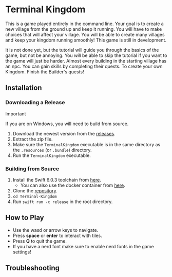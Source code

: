 # Terminal Kingdom
This is a game played entirely in the command line. Your goal is to create a new village from the ground up and keep it running. You will have to make choices that will affect your village. You will be able to create many villages and keep your kingdom running smoothly!
This game is still in development.

It is not done yet, but the tutorial will guide you through the basics of the game, but not be annoying. You *will* be able to skip the tutorial if you want to the game will just be harder.
Almost every building in the starting village has an npc. You can gain skills by completing their quests. To create your own Kingdom. Finish the Builder's quests!

## Installation
### Downloading a Release
> [!important]
> If you are on Windows, you will need to build from source.
1. Download the newest version from the [releases](https://github.com/OrigamiKing3612/Terminal-Kingdom/releases/tag/testing_release).
2. Extract the zip file.
3. Make sure the `TerminalKingdom` executable is in the same directory as the `.resources` (or `.bundle`) directory.
4. Run the `TerminalKingdom` executable.

### Building from Source
1. Install the Swift 6.0.3 toolchain from [here](https://swift.org/download/).
    - You can also use the docker container from [here](https://hub.docker.com/_/swift).
2. Clone the [repository](https://github.com/OrigamiKing3612/Terminal-Kingdom).
3. `cd Terminal-Kingdom`
4. Run `swift run -c release` in the root directory.

## How to Play
- Use the wasd or arrow keys to navigate.
- Press **space** or **enter** to interact with tiles.
- Press **Q** to quit the game.
- If you have a nerd font make sure to enable nerd fonts in the game settings!

## Troubleshooting
